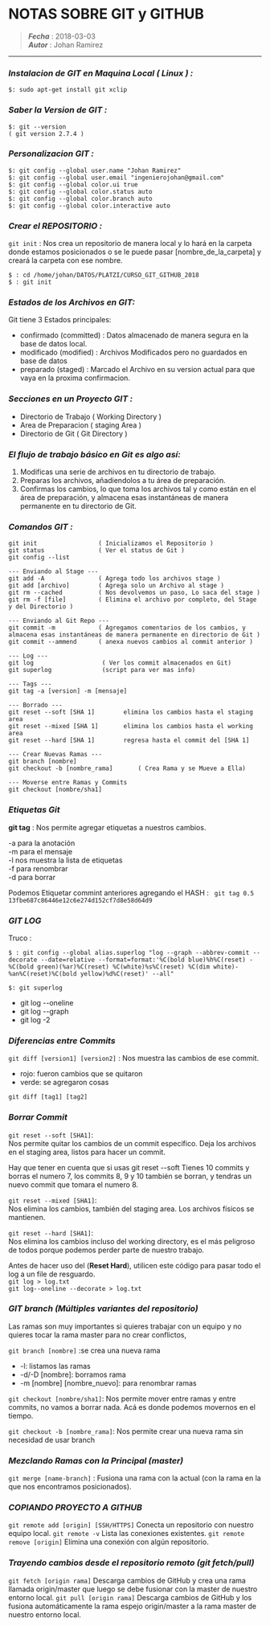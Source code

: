 # NOTAS SOBRE GIT y GITHUB
> ***Fecha*** : 2018-03-03  
> ***Autor*** : Johan Ramirez
***

### ***Instalacion de GIT en Maquina Local ( Linux ) :***
``` 
$: sudo apt-get install git xclip
```

### ***Saber la Version de GIT :***
```   
$: git --version
( git version 2.7.4 )
```

### ***Personalizacion GIT :***
```
$: git config --global user.name "Johan Ramirez"
$: git config --global user.email "ingenierojohan@gmail.com"
$: git config --global color.ui true
$: git config --global color.status auto
$: git config --global color.branch auto
$: git config --global color.interactive auto
```
   
### ***Crear el REPOSITORIO :***
`git init` :  Nos crea un repositorio de manera local y lo hará en la carpeta donde estamos posicionados o se le puede pasar [nombre_de_la_carpeta] y creará la carpeta con ese nombre.
```
$ : cd /home/johan/DATOS/PLATZI/CURSO_GIT_GITHUB_2018
$ : git init 
```

### ***Estados de los Archivos en GIT:***
Git tiene 3 Estados principales:    
* confirmado (committed) : Datos almacenado de manera segura en la base de datos local.
* modificado (modified) : Archivos Modificados pero no guardados en base de datos
* preparado (staged) : Marcado el Archivo en su version actual para que vaya en la proxima confirmacion.

### ***Secciones en un Proyecto GIT :***
* Directorio de Trabajo ( Working Directory )
* Area de Preparacion ( staging Area )
* Directorio de Git ( Git Directory )


### ***El flujo de trabajo básico en Git es algo así:***
1. Modificas una serie de archivos en tu directorio de trabajo.
2. Preparas los archivos, añadiendolos a tu área de preparación.
3. Confirmas los cambios, lo que toma los archivos tal y como están en el área de preparación, y almacena esas instantáneas de manera permanente en tu directorio de Git.


### ***Comandos GIT :***
```
git init                 ( Inicializamos el Repositorio )
git status               ( Ver el status de Git )
git config --list

--- Enviando al Stage ---
git add -A               ( Agrega todo los archivos stage )
git add [archivo]        ( Agrega solo un Archivo al stage )
git rm --cached          ( Nos devolvemos un paso, Lo saca del stage )
git rm -f [file]         ( Elimina el archivo por completo, del Stage y del Directorio )

--- Enviando al Git Repo ---
git commit -m            ( Agregamos comentarios de los cambios, y almacena esas instantáneas de manera permanente en directorio de Git )
git commit --ammend      ( anexa nuevos cambios al commit anterior )

--- Log ---
git log                   ( Ver los commit almacenados en Git)
git superlog              (script para ver mas info)                      

--- Tags ---
git tag -a [version] -m [mensaje]

--- Borrado ---
git reset --soft [SHA 1]        elimina los cambios hasta el staging area
git reset --mixed [SHA 1]       elimina los cambios hasta el working area
git reset --hard [SHA 1]        regresa hasta el commit del [SHA 1]

--- Crear Nuevas Ramas ---
git branch [nombre]
git checkout -b [nombre_rama]       ( Crea Rama y se Mueve a Ella)

--- Moverse entre Ramas y Commits
git checkout [nombre/sha1]

```
### ***Etiquetas Git*** ###
__git tag__ : Nos permite agregar etiquetas a nuestros cambios.

-a para la anotación  
-m para el mensaje  
-l nos muestra la lista de etiquetas  
-f para renombrar  
-d para borrar 

Podemos Etiquetar commint anteriores agregando el HASH : ` git tag 0.5 13fbe687c86446e12c6e274d152cf7d8e58d64d9`


### ***GIT LOG*** ###
Truco : 
```
$ : git config --global alias.superlog "log --graph --abbrev-commit --decorate --date=relative --format=format:'%C(bold blue)%h%C(reset) - %C(bold green)(%ar)%C(reset) %C(white)%s%C(reset) %C(dim white)- %an%C(reset)%C(bold yellow)%d%C(reset)' --all"
```
`$: git superlog` 

* git log --oneline
* git log --graph
* git log -2

### ***Diferencias entre Commits***
`git diff [version1] [version2]` : 
Nos muestra las cambios de ese commit.
* rojo: fueron cambios que se quitaron
* verde: se agregaron cosas

`git diff [tag1] [tag2]`


### ***Borrar Commit*** ###
`git reset --soft [SHA1]`:  
 Nos permite quitar los cambios de un commit específico. Deja los archivos en el staging area, listos para hacer un commit.

Hay que tener en cuenta que si usas git reset --soft
Tienes 10 commits y borras el numero 7, los commits 8, 9 y 10 también se borran, y tendras un nuevo commit que tomara el numero 8.

`git reset --mixed [SHA1]`:  
 Nos elimina los cambios, también del staging area. Los archivos físicos se mantienen.

`git reset --hard [SHA1]`:   
Nos elimina los cambios incluso del working directory, es el más peligroso de todos porque podemos perder parte de nuestro trabajo.

Antes de hacer uso del (__Reset Hard__), utilicen este código para pasar todo el log a un file de resguardo.  
`git log > log.txt`  
`git log--oneline --decorate > log.txt`


### ***GIT branch (Múltiples variantes del repositorio)***
Las ramas son muy importantes si quieres trabajar con un equipo y no quieres tocar la rama master para no crear conflictos,

`git branch [nombre]` :se crea una nueva rama
* -l: listamos las ramas
* -d/-D [nombre]: borramos rama
* -m [nombre] [nombre_nuevo]: para renombrar ramas

`git checkout [nombre/sha1]`: Nos permite mover entre ramas y entre commits, no vamos a borrar nada. Acá es donde podemos movernos en el tiempo.

`git checkout -b [nombre_rama]`: Nos permite crear una nueva rama sin necesidad de usar branch


### ***Mezclando Ramas con la Principal (master)***
`git merge [name-branch]`  : Fusiona una rama con la actual (con la rama en la que nos encontramos posicionados).


### ***COPIANDO PROYECTO A GITHUB***
`git remote add [origin] [SSH/HTTPS]`   Conecta un repositorio con nuestro equipo local.
`git remote -v`                         Lista las conexiones existentes.
`git remote remove [origin]`            Elimina una conexión con algún repositorio.

### ***Trayendo cambios desde el repositorio remoto (git fetch/pull)***
`git fetch [origin rama]`         Descarga cambios de GitHub y crea una rama llamada origin/master que luego se debe fusionar con la master de nuestro entorno local.
`git pull [origin rama]`          Descarga cambios de GitHub y los fusiona automáticamente la rama espejo origin/master a la rama master de nuestro entorno local.